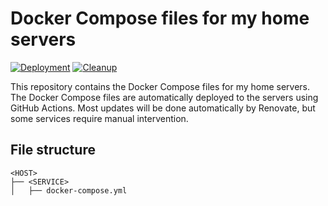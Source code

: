 # Docker Compose files for my home servers
[![Deployment](https://github.com/JordyEGNL/docker-deployment-playground/actions/workflows/deployment.yml/badge.svg)](https://github.com/JordyEGNL/docker-deployment-playground/actions/workflows/deployment.yml) [![Cleanup](https://github.com/JordyEGNL/docker-deployment-playground/actions/workflows/cleanup.yml/badge.svg)](https://github.com/JordyEGNL/docker-deployment-playground/actions/workflows/cleanup.yml)

This repository contains the Docker Compose files for my home servers. The Docker Compose files are automatically deployed to the servers using GitHub Actions. Most updates will be done automatically by Renovate, but some services require manual intervention.

## File structure
```
<HOST>
├── <SERVICE>
│   ├── docker-compose.yml
```
